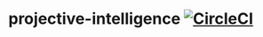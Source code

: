 # projective-intelligence [![CircleCI](https://circleci.com/gh/jeremyfourna/projective-intelligence/tree/master.svg?style=svg&circle-token=304a2356365c2dad3860358a80dd0f75e173a9dc)](https://circleci.com/gh/jeremyfourna/projective-intelligence/tree/master)
